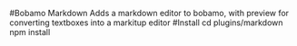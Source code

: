 #Bobamo Markdown
Adds a markdown editor to bobamo, with preview for converting textboxes into a markitup editor
#Install
    cd plugins/markdown
    npm install